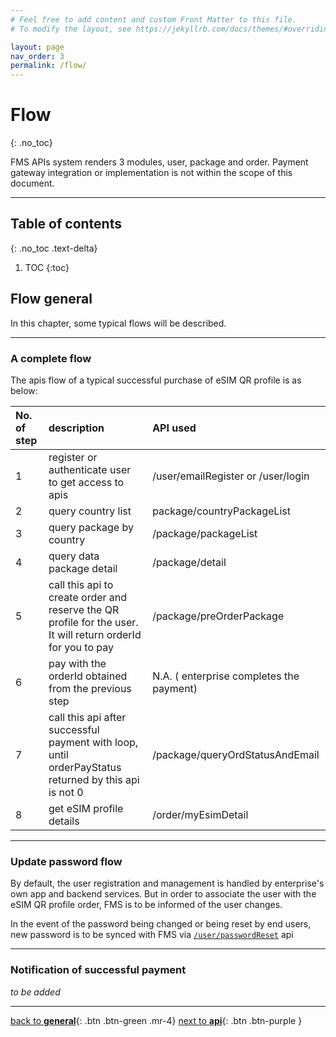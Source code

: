 ```yaml
---
# Feel free to add content and custom Front Matter to this file.
# To modify the layout, see https://jekyllrb.com/docs/themes/#overriding-theme-defaults

layout: page
nav_order: 3
permalink: /flow/
---
```


# Flow

{: .no_toc}

FMS APIs system renders 3 modules, user, package and order. Payment gateway integration or implementation is not within the scope of this document.

---

## Table of contents

{: .no_toc .text-delta}

1. TOC
{:toc}

## Flow general

In this chapter, some typical flows will be described. 

---

### A complete flow

The apis flow of a typical successful purchase of eSIM QR profile is as below:

| No. of step | description | API used|
|:------------|:------------|:----------------------|
| 1           | register or authenticate user to get access to apis        | /user/emailRegister or /user/login  |
| 2           | query  country list         | package/countryPackageList         |
| 3           | query package by country         | /package/packageList         |
| 4           | query data package detail        |   /package/detail   |
| 5           | call this api to create order and reserve the QR profile for the user. It will return orderId for you to pay       |   /package/preOrderPackage    |
| 6           | pay with the orderId obtained from the previous step  | N.A. ( enterprise completes the payment)  |
| 7           | call this api after successful payment with loop, until orderPayStatus returned by this api is not 0  |  /package/queryOrdStatusAndEmail  |
| 8           | get eSIM profile details | /order/myEsimDetail |

---

### Update password flow

By default, the user registration and management is handled by enterprise's own app and backend services. But in order to associate the user with the eSIM QR profile order, FMS is to be informed of the user changes. 

In the event of the password being changed or being reset by end users, new password is to be synced with FMS via [`/user/passwordReset`](http://47.56.82.232:49090/swagger-ui.html#/user-controller/passwordResetUsingPOST) api 

---

### Notification of successful payment

_to be added_

---
[back to **general**](/fms-api/general){: .btn .btn-green .mr-4}            [next to **api**](/fms-api/apis/){: .btn .btn-purple }